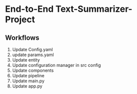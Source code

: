 # End-to-End Text-Summarizer-Project

## Workflows
1. Update Config.yaml
2. update params.yaml
3. Update entity
4. Update configuration manager in src config
5. Update components
6. Update pipeline
7. Update main.py
8. Update app.py